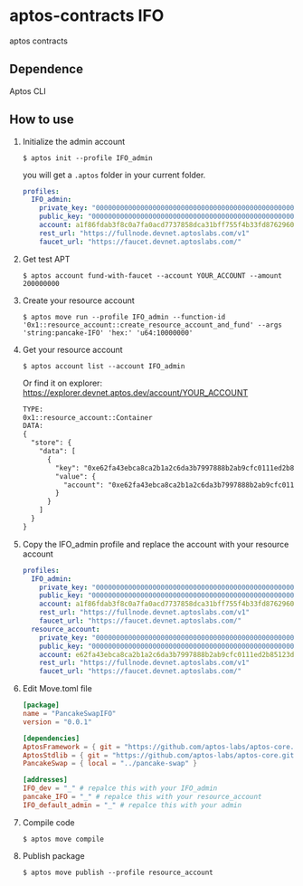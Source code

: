 # aptos-contracts IFO
aptos contracts

## Dependence
Aptos CLI

## How to use

1. Initialize the admin account
    ```shell
    $ aptos init --profile IFO_admin
    ```
    you will get a `.aptos` folder in your current folder.
    ```yaml
    profiles:
      IFO_admin:
        private_key: "0000000000000000000000000000000000000000000000000000000000000000"
        public_key: "0000000000000000000000000000000000000000000000000000000000000000"
        account: a1f86fdab3f8c0a7fa0acd7737858dca31bff755f4b33fd87629608818f0327a
        rest_url: "https://fullnode.devnet.aptoslabs.com/v1"
        faucet_url: "https://faucet.devnet.aptoslabs.com/"
    ```

2. Get test APT
    ```shell
    $ aptos account fund-with-faucet --account YOUR_ACCOUNT --amount 200000000
    ```

3. Create your resource account
    ```shell
    $ aptos move run --profile IFO_admin --function-id '0x1::resource_account::create_resource_account_and_fund' --args 'string:pancake-IFO' 'hex:' 'u64:10000000'
    ```

4. Get your resource account
    ```shell
    $ aptos account list --account IFO_admin
    ```

    Or find it on explorer: https://explorer.devnet.aptos.dev/account/YOUR_ACCOUNT
    
    ```txt
    TYPE:
    0x1::resource_account::Container
    DATA:
    {
      "store": {
        "data": [
          {
            "key": "0xe62fa43ebca8ca2b1a2c6da3b7997888b2ab9cfc0111ed2b85123d5411a91be4",
            "value": {
              "account": "0xe62fa43ebca8ca2b1a2c6da3b7997888b2ab9cfc0111ed2b85123d5411a91be4"  # your resource_account
            }
          }
        ]
      }
    }
    ```

5. Copy the IFO_admin profile and replace the account with your resource account
    ```yaml
    profiles:
      IFO_admin:
        private_key: "0000000000000000000000000000000000000000000000000000000000000000"
        public_key: "0000000000000000000000000000000000000000000000000000000000000000"
        account: a1f86fdab3f8c0a7fa0acd7737858dca31bff755f4b33fd87629608818f0327a
        rest_url: "https://fullnode.devnet.aptoslabs.com/v1"
        faucet_url: "https://faucet.devnet.aptoslabs.com/"
      resource_account:
        private_key: "0000000000000000000000000000000000000000000000000000000000000000"
        public_key: "0000000000000000000000000000000000000000000000000000000000000000"
        account: e62fa43ebca8ca2b1a2c6da3b7997888b2ab9cfc0111ed2b85123d5411a91be4
        rest_url: "https://fullnode.devnet.aptoslabs.com/v1"
        faucet_url: "https://faucet.devnet.aptoslabs.com/"
    ```

6. Edit Move.toml file
    ```toml
    [package]
    name = "PancakeSwapIFO"
    version = "0.0.1"
    
    [dependencies]
    AptosFramework = { git = "https://github.com/aptos-labs/aptos-core.git", subdir = "aptos-move/framework/aptos-framework/", rev = "2a458b5ffaaf6a9de6fac679a53912c0be9fe217" }
    AptosStdlib = { git = "https://github.com/aptos-labs/aptos-core.git", subdir = "aptos-move/framework/aptos-stdlib/", rev = "2a458b5ffaaf6a9de6fac679a53912c0be9fe217" }
    PancakeSwap = { local = "../pancake-swap" }
    
    [addresses]
    IFO_dev = "_" # repalce this with your IFO_admin
    pancake_IFO = "_" # repalce this with your resource_account
    IFO_default_admin = "_" # repalce this with your admin
    ```

7. Compile code
    ```shell
    $ aptos move compile
    ```

8. Publish package
    ```shell
    $ aptos move publish --profile resource_account
    ```
